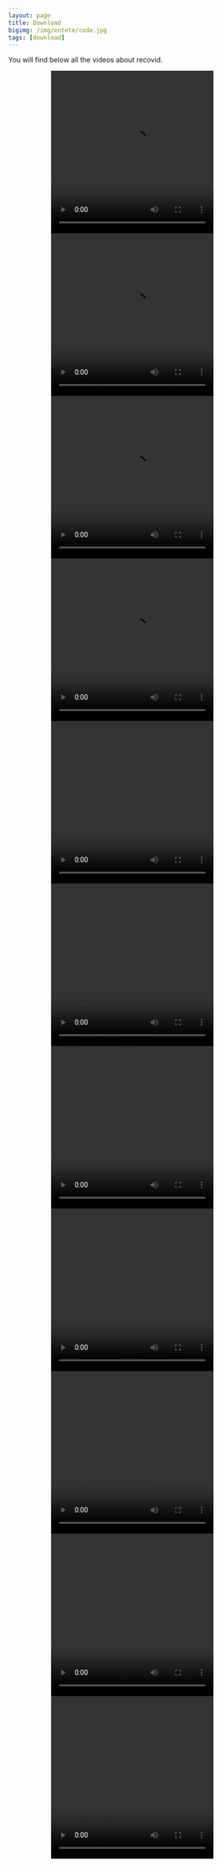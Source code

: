```yaml
---
layout: page
title: Download
bigimg: /img/entete/code.jpg
tags: [download]
---
```


You will find below all the videos about recovid.

<div class="tab-content" align="center">
    <script src="http://api.html5media.info/1.1.8/html5media.min.js"></script>
    <video src="video/RECOVID-BOX.mov" width="330" height="330" align="center" controls preload></video>
</div>

<div class="tab-content" align="center">
    <script src="http://api.html5media.info/1.1.8/html5media.min.js"></script>
    <video src="video/ambubag-6.mp4" width="330" height="330" align="center" controls preload></video>
</div>


<div class="tab-content" align="center">
    <script src="http://api.html5media.info/1.1.8/html5media.min.js"></script>
    <video src="video/ambubag-5.mp4" width="330" height="330" align="center" controls preload></video>
</div>

<div class="tab-content" align="center">
    <script src="http://api.html5media.info/1.1.8/html5media.min.js"></script>
    <video src="video/ambubag-4.mp4" width="330" height="330" align="center" controls preload></video>
</div>

<div class="tab-content" align="center">
    <script src="http://api.html5media.info/1.1.8/html5media.min.js"></script>
    <video src="video/ambubag-3.mp4" width="330" height="330" align="center" controls preload></video>
</div>

<div class="tab-content" align="center">
    <script src="http://api.html5media.info/1.1.8/html5media.min.js"></script>
    <video src="video/ambubag-2.mp4" width="330" height="330" align="center" controls preload></video>
</div>

<div class="tab-content" align="center">
    <script src="http://api.html5media.info/1.1.8/html5media.min.js"></script>
    <video src="video/ambubag-1.mp4" width="330" height="330" align="center" controls preload></video>
</div>


<div class="tab-content" align="center">
    <script src="http://api.html5media.info/1.1.8/html5media.min.js"></script>
    <video src="video/convergence_asservissement.mp4" width="330" height="330" align="center" controls preload></video>
</div>

<div class="tab-content" align="center">
    <script src="http://api.html5media.info/1.1.8/html5media.min.js"></script>
    <video src="video/mors.mp4" width="330" height="330" align="center" controls preload></video>
</div>

<div class="tab-content" align="center">
    <script src="http://api.html5media.info/1.1.8/html5media.min.js"></script>
    <video src="video/poulie.mp4" width="330" height="330" align="center" controls preload></video>
</div>

<div class="tab-content" align="center">
    <script src="http://api.html5media.info/1.1.8/html5media.min.js"></script>
    <video src="video/test-1.mp4" width="330" height="330" align="center" controls preload></video>
</div>
